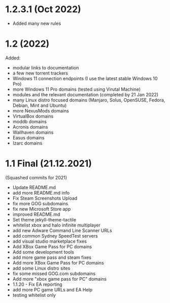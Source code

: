 
# 1.2.3.1 (Oct 2022)

* Added many new rules

# 1.2 (2022)

Added:

* modular links to documentation
* a few new torrent trackers
* Windows 11 connection endpoints (I use the latest stable Windows 10 Pro)
* more Windows 11 Pro domains (tested using Virutal Machine)
* modules and the relevant documentation (completed by 21 Jan 2022)
* many Linux distro focused domains (Manjaro, Solus, OpenSUSE, Fedora, Debian, Mint and Ubuntu)
* more NexusMods domains
* VirtualBox domains
* moddb domains
* Acronis domains
* Wallhaven domains
* Easus domains
* Izarc domains

# 1.1 Final (21.12.2021)

(Squashed commits for 2021)

* Update README.md
* add more README.md info
* Fix Steam Screenshots Upload
* fix more GOG subdomains
* fix new Microsoft Store app
* improved README.md
* Set theme jekyll-theme-tactile
* whitelist xbox and halo infinite multiplayer
* add new Adware Command Line Scanner URLs
* add common Sydney SpeedTest servers
* add visual studio marketplace fixes
* Add XBox Game Pass for PC domains
* Add some development tools
* add more game pass and steam fixes
* Add more XBox Game Pass for PC domains
* add some Linux distro sites
* fix some missed GOG.com subdomains
* Add more "xbox game pass for PC" domains
* 1.1.20 - Fix EA reporting
* add more PC game URLs and EA Help
* testing whitelist only

